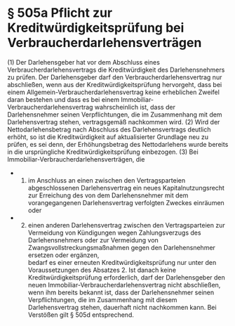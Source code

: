 # § 505a Pflicht zur Kreditwürdigkeitsprüfung bei Verbraucherdarlehensverträgen
(1) Der Darlehensgeber hat vor dem Abschluss eines Verbraucherdarlehensvertrags die Kreditwürdigkeit des Darlehensnehmers zu prüfen. Der Darlehensgeber darf den Verbraucherdarlehensvertrag nur abschließen, wenn aus der Kreditwürdigkeitsprüfung hervorgeht, dass bei einem Allgemein-Verbraucherdarlehensvertrag keine erheblichen Zweifel daran bestehen und dass es bei einem Immobiliar-Verbraucherdarlehensvertrag wahrscheinlich ist, dass der Darlehensnehmer seinen Verpflichtungen, die im Zusammenhang mit dem Darlehensvertrag stehen, vertragsgemäß nachkommen wird.
(2) Wird der Nettodarlehensbetrag nach Abschluss des Darlehensvertrags deutlich erhöht, so ist die Kreditwürdigkeit auf aktualisierter Grundlage neu zu prüfen, es sei denn, der Erhöhungsbetrag des Nettodarlehens wurde bereits in die ursprüngliche Kreditwürdigkeitsprüfung einbezogen.
(3) Bei Immobiliar-Verbraucherdarlehensverträgen, die
* 1. im Anschluss an einen zwischen den Vertragsparteien abgeschlossenen Darlehensvertrag ein neues Kapitalnutzungsrecht zur Erreichung des von dem Darlehensnehmer mit dem vorangegangenen Darlehensvertrag verfolgten Zweckes einräumen oder
* 2. einen anderen Darlehensvertrag zwischen den Vertragsparteien zur Vermeidung von Kündigungen wegen Zahlungsverzugs des Darlehensnehmers oder zur Vermeidung von Zwangsvollstreckungsmaßnahmen gegen den Darlehensnehmer ersetzen oder ergänzen,  
bedarf es einer erneuten Kreditwürdigkeitsprüfung nur unter den Voraussetzungen des Absatzes 2. Ist danach keine Kreditwürdigkeitsprüfung erforderlich, darf der Darlehensgeber den neuen Immobiliar-Verbraucherdarlehensvertrag nicht abschließen, wenn ihm bereits bekannt ist, dass der Darlehensnehmer seinen Verpflichtungen, die im Zusammenhang mit diesem Darlehensvertrag stehen, dauerhaft nicht nachkommen kann. Bei Verstößen gilt § 505d entsprechend.